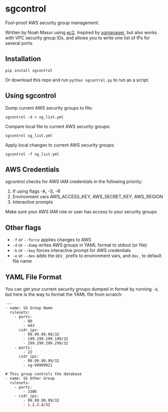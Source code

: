 # sgcontrol
Fool-proof AWS security group management.

Written by Noah Masur using [ec2](https://github.com/mattrobenolt/ec2). Inspired by [sgmanager](https://github.com/gooddata/sgmanager), but also works with VPC security group IDs, and allows you to write one list of IPs for several ports.

## Installation
```pip install sgcontrol```

Or download this repo and run `python sgcontrol.py` to run as a script.

## Using sgcontrol
Dump current AWS security groups to file:

```sgcontrol -d > sg_list.yml```

Compare local file to current AWS security groups:

```sgcontrol sg_list.yml```

Apply local changes to current AWS security groups:

```sgcontrol -f sg_list.yml```

## AWS Credentials
sgcontrol checks for AWS IAM credentials in the following priority:

1. If using flags -A, -S, -R
2. Environment vars AWS_ACCESS_KEY, AWS_SECRET_KEY, AWS_REGION
3. Interactive prompts

Make sure your AWS IAM role or user has access to your security groups

## Other flags
- `-f` or `--force` applies changes to AWS
- `-d` or `--dump` writes AWS groups in YAML format to stdout (or file)
- `-k` or `--key` forces interactive prompt for AWS credentials
- `-e` or `--dev` adds the `DEV_` prefix to environment vars, and `dev_` to default file name

## YAML File Format
You can get your current security groups dumped in format by running `-d`, but here is the way to format the YAML file from scratch:

```
---
- name: SG Group Name
  rulesets:
    - ports:
        - 80
        - 443
      cidr_ips:
        - 99.99.99.99/32
        - 199.199.199.199/32
        - 299.299.299.299/32
    - ports:
        - 22
      cidr_ips:
        - 99.99.99.99/32
        - sg-99999921

# This group controls the database
- name: SG Other Group
  rulesets:
    - ports:
        - 3306
    - cidr_ips:
        - 99.99.99.99/32
        - 1.2.3.4/32
```
